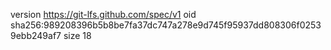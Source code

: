 version https://git-lfs.github.com/spec/v1
oid sha256:989208396b5b8be7fa37dc747a278e9d745f95937dd808306f02539ebb249af7
size 18
